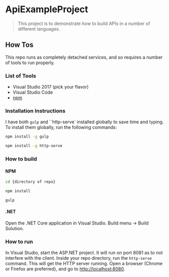 # ApiExampleProject

>This project is to demonstrate how to build APIs in a number of different languages.


## How Tos

This repo runs as completely detached services, and so requires a number of tools to run properly.

### List of Tools

* Visual Studio 2017 (pick your flavor)
* Visual Studio Code
* [npm](https://nodejs.org/en/download/)

### Installation Instructions

I have both `gulp` and ``http-serve` installed globally to save time and typing. To install them globally, run the following commands:

```sh
npm install -g gulp
```

```sh
npm install -g http-serve
```

### How to build

#### NPM
```sh
cd {directory of repo}
```

```sh
npm install
```

```sh
gulp
```

#### .NET

Open the .NET Core application in Visual Studio. Build menu -> Build Solution.

### How to run

In Visual Studio, start the ASP.NET project. It will run on port 8081 as to not interfere with the client. Inside your repo directory, run the `http-serve` command. This will get the HTTP server running. Open a browser (Chrome or Firefox are preferred), and go to [http://localhost:8080](http://localhost:8080).